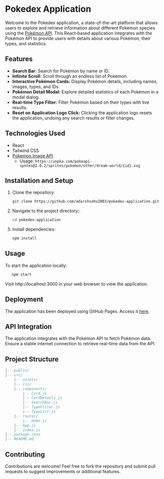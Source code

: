 # Pokedex Application

Welcome to the Pokedex application, a state-of-the-art platform that allows users to explore and retrieve information about different Pokémon species using the [Pokémon API](https://pokeapi.co/). This React-based application integrates with the Pokémon API to provide users with details about various Pokémon, their types, and statistics.

## Features

- **Search Bar:** Search for Pokémon by name or ID.
- **Infinite Scroll:** Scroll through an endless list of Pokémon.
- **Interactive Pokémon Cards:** Display Pokémon details, including names, images, types, and IDs.
- **Pokémon Detail Modal:** Explore detailed statistics of each Pokémon in a modal dialog.
- **Real-time Type Filter:** Filter Pokémon based on their types with live results.
- **Reset on Application Logo Click:** Clicking the application logo resets the application, undoing any search results or filter changes.

## Technologies Used

- React
- Tailwind CSS
- [Pokemon Image API](https://unpkq.com/pokeapi-sputes)
  - Usage: `https://unpka.com/pokeapi-spntes@2.0.2/sprites/pokemon/other/dream-world/{id}.svg`

## Installation and Setup

1. Clone the repository:

   ```bash
   git clone https://github.com/adarshsahu2803/pokedex-application.git

2. Navigate to the project directory::

   ```bash
   cd pokedex-application

3. Install dependencies:

   ```bash
   npm install

## Usage

To start the application locally:

```bash
   npm start
```

Visit http://localhost:3000 in your web browser to view the application.

## Deployment
The application has been deployed using GitHub Pages. Access it [here](https://adarshsahu2803.github.io/pokedex-application).

## API Integration
The application integrates with the Pokémon API to fetch Pokémon data. Ensure a stable internet connection to retrieve real-time data from the API.

## Project Structure

```lua
|-- public/
|-- src/
    |-- assets/
    |-- css/
    |-- components/
        |-- Card.js
        |-- CardDetails.js
        |-- SearchBar.js
        |-- TypeFilter.js
        |-- TypeList.js
    |-- router/
        |-- Home.js
    |-- App.js
    |-- index.js
|-- package.json
|-- README.md

```

## Contributing
Contributions are welcome! Feel free to fork the repository and submit pull requests to suggest improvements or additional features.







